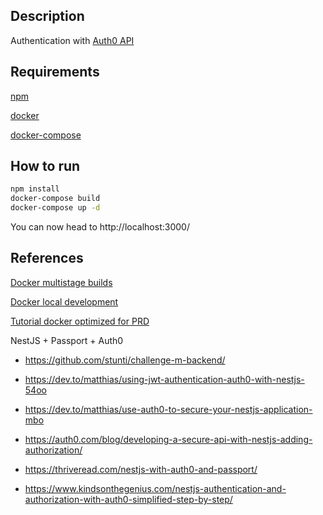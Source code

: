 ## Description

Authentication with [Auth0 API](https://auth0.com/docs/)

## Requirements

[npm](https://www.npmjs.com/package/npm)

[docker](https://www.docker.com/)

[docker-compose](https://docs.docker.com/compose/)

## How to run

``` bash
npm install
docker-compose build
docker-compose up -d
```

You can now head to http://localhost:3000/

## References

[Docker multistage builds](https://earthly.dev/blog/docker-multistage/)

[Docker local development](https://www.tomray.dev/nestjs-docker-compose-postgres)

[Tutorial docker optimized for PRD](https://www.tomray.dev/nestjs-docker-production)

NestJS + Passport + Auth0

- https://github.com/stunti/challenge-m-backend/

- https://dev.to/matthias/using-jwt-authentication-auth0-with-nestjs-54oo

- https://dev.to/matthias/use-auth0-to-secure-your-nestjs-application-mbo

- https://auth0.com/blog/developing-a-secure-api-with-nestjs-adding-authorization/

- https://thriveread.com/nestjs-with-auth0-and-passport/

- https://www.kindsonthegenius.com/nestjs-authentication-and-authorization-with-auth0-simplified-step-by-step/